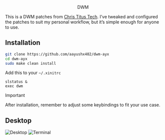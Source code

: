 <p align="center"> DWM </p>

This is a DWM patches from [Chris Titus Tech](https://github.com/ChrisTitusTech/dwm-titus). I’ve tweaked and configured the patches to suit my personal workflow, but it’s simple enough for anyone to use.

## Installation

```bash
git clone https://github.com/aayushx402/dwm-ayx
cd dwm-ayx
sudo make clean install
```

Add this to your `~/.xinitrc`

```
slstatus &
exec dwm
```

> [!IMPORTANT]
> After installation, remember to adjust some keybindings to fit your use case.

## Desktop
![Desktop](https://github.com/aayushx402/images/blob/main/dwm/2024-08-22_22-54.png)
![Terminal](https://github.com/aayushx402/images/blob/main/dwm/2024-08-22_22-57.png)

